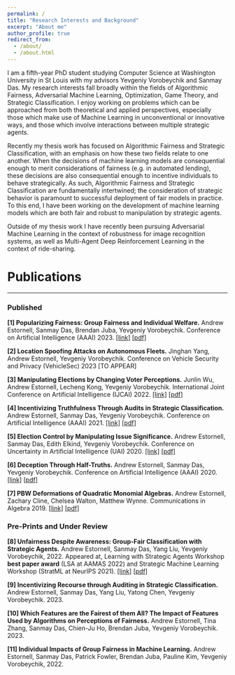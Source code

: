 ```yaml
---
permalink: /
title: "Research Interests and Background"
excerpt: "About me"
author_profile: true
redirect_from: 
  - /about/
  - /about.html
---
```



I am a fifth-year PhD student studying Computer Science at Washington University in St Louis with my advisors Yevgeniy Vorobeychik and Sanmay Das. 
My research interests fall broadly within the fields of Algorithmic Fairness, Adversarial Machine Learning, Optimization, Game Theory, and Strategic Classification.
I enjoy working on problems which can be approached from both theoretical and applied perspectives, especially those which make use of Machine Learning in unconventional or innovative ways, and those which involve interactions between multiple strategic agents. 

Recently my thesis work has focused on Algorithmic Fairness and Strategic Classification, with an emphasis on how these two fields relate to one another. 
When the decisions of machine learning models are consequential enough to merit considerations of fairness (e.g. in automated lending), these decisions are also consequential enough to incentive individuals to behave strategically. 
As such, Algorithmic Fairness and Strategic Classification are fundamentally intertwined; the consideration of strategic behavior is paramount to successful deployment of fair models in practice. To this end, I have been working on the development of machine learning models which are both fair and robust to manipulation by strategic agents. 

Outside of my thesis work I have recently been pursuing Adversarial Machine Learning in the context of robustness for image recognition systems, as well as  Multi-Agent Deep Reinforcement Learning in the context of ride-sharing. 


# Publications
------
### Published

**[1] Popularizing Fairness: Group Fairness and Individual Welfare.** Andrew Estornell, Sanmay Das, Brendan Juba, Yevgeniy Vorobeychik. Conference on Artificial Intelligence (AAAI) 2023. [[link]](https://scholar.google.com/citations?view_op=view_citation&hl=en&user=SSW02WEAAAAJ&citation_for_view=SSW02WEAAAAJ:UeHWp8X0CEIC) [[pdf]](_publications/pdfs/PopularFairness2023.pdf)

**[2] Location Spoofing Attacks on Autonomous Fleets.** Jinghan Yang, Andrew Estornell, Yevgeniy Vorobeychik. Conference on Vehicle Security and Privacy (VehicleSec) 2023 \[TO APPEAR\]

**[3] Manipulating Elections by Changing Voter Perceptions.** Junlin Wu, Andrew Estornell, Lecheng Kong, Yevgeniy Vorobeychik. International Joint Conference on Artificial Intelligence (IJCAI) 2022. [[link]](https://arxiv.org/pdf/2205.00102.pdf) [[pdf]](/_publications/pdfs/ElectionControl2022.pdf)

**[4]  Incentivizing Truthfulness Through Audits in Strategic Classification.** Andrew Estornell, Sanmay Das, Yevgeniy Vorobeychik. Conference on Artificial Intelligence (AAAI) 2021. [[link]](https://ojs.aaai.org/index.php/AAAI/article/view/16674) [[pdf]](/_publications/pdfs/Audits2021.pdf)


**[5] Election Control by Manipulating Issue Significance.** Andrew Estornell, Sanmay Das, Edith Elkind, Yevgeniy Vorobeychik.  Conference on Uncertainty in Artificial Intelligence (UAI) 2020. [[link]](https://proceedings.mlr.press/v124/estornell20a.html) [[pdf]](/_publications/pdfs/ElectionControl2020.pdf)


**[6] Deception Through Half-Truths.** Andrew Estornell, Sanmay Das, Yevgeniy Vorobeychik. Conference on Artificial Intelligence (AAAI) 2020. [[link]](https://ojs.aaai.org/index.php/AAAI/article/view/6570) [[pdf]](/_publications/pdfs/Deception2020.pdf)

**[7] PBW Deformations of Quadratic Monomial Algebras.** Andrew Estornell, Zachary Cline, Chelsea Walton, Matthew Wynne.  Communications in Algebra 2019. [[link]](https://www.tandfonline.com/doi/full/10.1080/00927872.2018.1536757?casa_token=TuCNA221xeEAAAAA:St_MqmqvdsrE0qoSf_ku_7kvrOTZ5zoXXcdvRY6inE3c5d09eqxkmoTFg1opAkfhTf3baPFiIqqHxEU) [[pdf]](/_publications/pdfs/PBW2019.pdf)


### Pre-Prints and Under Review

**[8] Unfairness Despite Awareness: Group-Fair Classification with Strategic Agents.** Andrew Estornell, Sanmay Das, Yang Liu, Yevgeniy Vorobeychik, 2022. Appeared at, Learning with Strategic Agents Workshop **best paper award** (LSA at AAMAS 2022) and Strategic Machine Learning Workshop (StratML at NeurIPS 2021). [[link]](https://arxiv.org/pdf/2112.02746.pdf) [[pdf]](/_publications/pdfs/FairnessReversal2022.pdf)


**[9] Incentivizing Recourse through Auditing in Strategic Classification.** Andrew Estornell, Sanmay Das, Yang Liu, Yatong Chen, Yevgeniy Vorobeychik. 2023. 


**[10] Which Features are the Fairest of them All? The Impact of Features Used by Algorithms on Perceptions of Fairness.** Andrew Estornell, Tina Zhang, Sanmay Das, Chien-Ju Ho, Brendan Juba, Yevgeniy Vorobeychik. 2023.

**[11] Individual Impacts of Group Fairness in Machine Learning.** Andrew Estornell, Sanmay Das, Patrick Fowler, Brendan Juba, Pauline Kim, Yevgeniy Vorobeychik, 2022. 




